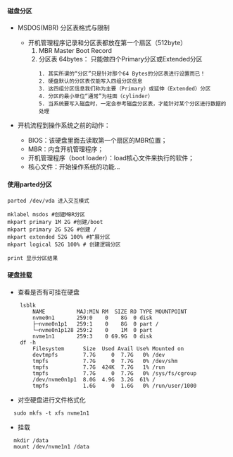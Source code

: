 #### 磁盘分区

* MSDOS(MBR) 分区表格式与限制
    * 开机管理程序记录和分区表都放在第一个扇区（512byte）
        1. MBR Master Boot Record
        2. 分区表 64bytes： 只能做四个Primary分区或Extended分区
           ```
           1. 其实所谓的“分区”只是针对那个64 Bytes的分区表进行设置而已！
           2. 硬盘默认的分区表仅能写入四组分区信息
           3. 这四组分区信息我们称为主要（Primary）或延伸（Extended）分区
           4. 分区的最小单位“通常”为柱面（cylinder）
           5. 当系统要写入磁盘时，一定会参考磁盘分区表，才能针对某个分区进行数据的处理
           ```
           
    
* 开机流程到操作系统之前的动作：
  * BIOS：该硬盘里面去读取第一个扇区的MBR位置；
  * MBR：内含开机管理程序；
  * 开机管理程序（boot loader）：load核心文件来执行的软件；
  * 核心文件：开始操作系统的功能...

#### 使用parted分区
```shell
parted /dev/vda 进入交互模式

mklabel msdos #创建MBR分区
mkpart primary 1M 2G #创建/boot
mkpart primary 2G 52G #创建 /
mkpart extended 52G 100% #扩展分区
mkpart logical 52G 100% # 创建逻辑分区

print 显示分区结果
```

#### 硬盘挂载
* 查看是否有可挂在硬盘
```shell
    lsblk
        NAME          MAJ:MIN RM  SIZE RO TYPE MOUNTPOINT
        nvme0n1       259:0    0    8G  0 disk
        ├─nvme0n1p1   259:1    0    8G  0 part /
        └─nvme0n1p128 259:2    0    1M  0 part
        nvme1n1       259:3    0 69.9G  0 disk
    df -h
        Filesystem      Size  Used Avail Use% Mounted on
        devtmpfs        7.7G     0  7.7G   0% /dev
        tmpfs           7.7G     0  7.7G   0% /dev/shm
        tmpfs           7.7G  424K  7.7G   1% /run
        tmpfs           7.7G     0  7.7G   0% /sys/fs/cgroup
        /dev/nvme0n1p1  8.0G  4.9G  3.2G  61% /
        tmpfs           1.6G     0  1.6G   0% /run/user/1000
```
* 对空硬盘进行文件格式化
```shell
  sudo mkfs -t xfs nvme1n1
``` 

* 挂载
```shell
  mkdir /data
  mount /dev/nvme1n1 /data
```
